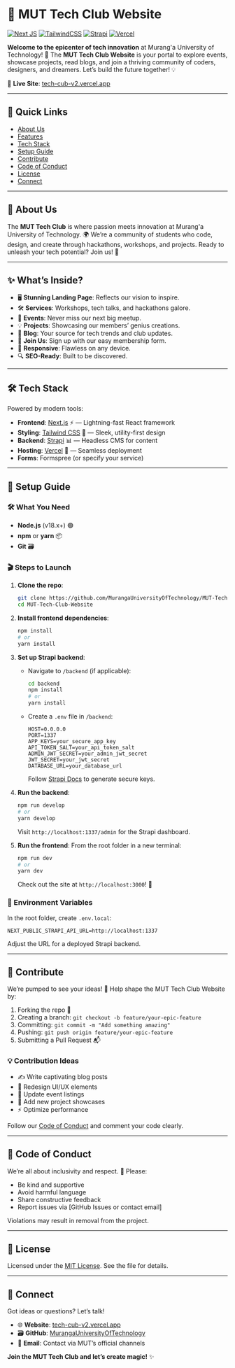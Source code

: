# 🌌 MUT Tech Club Website

[![Next JS](https://img.shields.io/badge/Next-black?style=flat&logo=next.js&logoColor=white)](https://nextjs.org/) [![TailwindCSS](https://img.shields.io/badge/tailwindcss-%2338B2AC.svg?style=flat&logo=tailwind-css&logoColor=white)](https://tailwindcss.com/) [![Strapi](https://img.shields.io/badge/Strapi-2E7EB8?style=flat&logo=strapi&logoColor=white)](https://strapi.io/) [![Vercel](https://img.shields.io/badge/Vercel-000000?style=flat&logo=vercel&logoColor=white)](https://vercel.com/)

**Welcome to the epicenter of tech innovation** at Murang'a University of Technology! 🚀 The **MUT Tech Club Website** is your portal to explore events, showcase projects, read blogs, and join a thriving community of coders, designers, and dreamers. Let’s build the future together! 💡

🔗 **Live Site**: [tech-cub-v2.vercel.app](https://tech-cub-v2.vercel.app)

---

## 📌 Quick Links
- [About Us](#about-us)
- [Features](#features)
- [Tech Stack](#tech-stack)
- [Setup Guide](#setup-guide)
- [Contribute](#contribute)
- [Code of Conduct](#code-of-conduct)
- [License](#license)
- [Connect](#connect)

---

## 🌟 About Us
The **MUT Tech Club** is where passion meets innovation at Murang'a University of Technology. 🌍 We’re a community of students who code, design, and create through hackathons, workshops, and projects. Ready to unleash your tech potential? Join us! 🎉

---

## ✨ What’s Inside?
- 🖥️ **Stunning Landing Page**: Reflects our vision to inspire.
- 🛠️ **Services**: Workshops, tech talks, and hackathons galore.
- 📅 **Events**: Never miss our next big meetup.
- 💡 **Projects**: Showcasing our members’ genius creations.
- 📝 **Blog**: Your source for tech trends and club updates.
- 📩 **Join Us**: Sign up with our easy membership form.
- 📱 **Responsive**: Flawless on any device.
- 🔍 **SEO-Ready**: Built to be discovered.

---

## 🛠️ Tech Stack
Powered by modern tools:
- **Frontend**: [Next.js](https://nextjs.org/) ⚡ — Lightning-fast React framework
- **Styling**: [Tailwind CSS](https://tailwindcss.com/) 🎨 — Sleek, utility-first design
- **Backend**: [Strapi](https://strapi.io/) 📊 — Headless CMS for content
- **Hosting**: [Vercel](https://vercel.com/) 🚀 — Seamless deployment
- **Forms**: Formspree (or specify your service)

---

## 🚀 Setup Guide

### 🛠️ What You Need
- **Node.js** (v18.x+) 🟢
- **npm** or **yarn** 📦
- **Git** 🗃️

### 🎬 Steps to Launch
1. **Clone the repo**:
   ```bash
   git clone https://github.com/MurangaUniversityOfTechnology/MUT-Tech-Club-Website.git
   cd MUT-Tech-Club-Website
   ```

2. **Install frontend dependencies**:
   ```bash
   npm install
   # or
   yarn install
   ```

3. **Set up Strapi backend**:
   - Navigate to `/backend` (if applicable):
     ```bash
     cd backend
     npm install
     # or
     yarn install
     ```
   - Create a `.env` file in `/backend`:
     ```
     HOST=0.0.0.0
     PORT=1337
     APP_KEYS=your_secure_app_key
     API_TOKEN_SALT=your_api_token_salt
     ADMIN_JWT_SECRET=your_admin_jwt_secret
     JWT_SECRET=your_jwt_secret
     DATABASE_URL=your_database_url
     ```
     Follow [Strapi Docs](https://docs.strapi.io/developer-docs/latest/setup-deployment-guides/configurations.html) to generate secure keys.

4. **Run the backend**:
   ```bash
   npm run develop
   # or
   yarn develop
   ```
   Visit `http://localhost:1337/admin` for the Strapi dashboard.

5. **Run the frontend**:
   From the root folder in a new terminal:
   ```bash
   npm run dev
   # or
   yarn dev
   ```
   Check out the site at `http://localhost:3000`! 🎉

### 🔧 Environment Variables
In the root folder, create `.env.local`:
```
NEXT_PUBLIC_STRAPI_API_URL=http://localhost:1337
```
Adjust the URL for a deployed Strapi backend.

---

## 🤝 Contribute
We’re pumped to see your ideas! 💖 Help shape the MUT Tech Club Website by:
1. Forking the repo 🍴
2. Creating a branch: `git checkout -b feature/your-epic-feature`
3. Committing: `git commit -m "Add something amazing"`
4. Pushing: `git push origin feature/your-epic-feature`
5. Submitting a Pull Request 📬

### 💡 Contribution Ideas
- ✍️ Write captivating blog posts
- 🎨 Redesign UI/UX elements
- 📅 Update event listings
- 🚀 Add new project showcases
- ⚡ Optimize performance

Follow our [Code of Conduct](#code-of-conduct) and comment your code clearly.

---

## 📜 Code of Conduct
We’re all about inclusivity and respect. 🌈 Please:
- Be kind and supportive
- Avoid harmful language
- Share constructive feedback
- Report issues via [GitHub Issues or contact email]

Violations may result in removal from the project.

---

## 📄 License
Licensed under the [MIT License](LICENSE). See the file for details.

---

## 📩 Connect
Got ideas or questions? Let’s talk!
- 🌐 **Website**: [tech-cub-v2.vercel.app](https://tech-cub-v2.vercel.app)
- 🗃️ **GitHub**: [MurangaUniversityOfTechnology](https://github.com/MurangaUniversityOfTechnology)
- 📧 **Email**: Contact via MUT’s official channels

**Join the MUT Tech Club and let’s create magic!** ✨